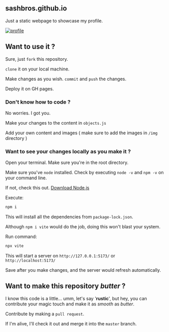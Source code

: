 
## sashbros.github.io
Just a static webpage to showcase my profile.

[![profile](https://img.shields.io/badge/have_a_look-000?style=for-the-badge&logo=ko-fi&logoColor=white)](https://sashbros.github.io/)

## Want to use it ?

Sure, just `fork` this repository. 

`clone` it on your local machine.

Make changes as you wish. `commit` and `push` the changes. 

Deploy it on GH pages.


### Don't know how to code ?

No worries. I got you.

Make your changes to the content in `objects.js`

Add your own content and images ( make sure to add the images in `/img` directory ) 

### Want to see your changes locally as you make it ?

Open your terminal. Make sure you're in the root directory.

Make sure you've `node` installed. Check by executing `node -v` and `npm -v` on your command line.

If not, check this out. [Download Node.js](https://nodejs.org/en/download)

Execute: 
```bash
npm i
```
This will install all the dependencies from `package-lock.json`. 

Although `npm i vite` would do the job, doing this won't blast your system. 

Run command:
```bash
npx vite
```

This will start a server on `http://127.0.0.1:5173/` or `http://localhost:5173/`

Save after you make changes, and the server would refresh automatically.

## Want to make this repository ***butter*** ?

I know this code is a little... umm, let's say '**rustic**', but hey, you can contribute your magic touch and make it as *smooth* as *butter*.

Contribute by making a `pull request`. 

If I'm alive, I'll check it out and merge it into the `master` branch.
